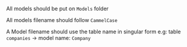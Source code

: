 All models should be put on `Models` folder

All models filename should follow `CammelCase`

A Model filename should use the table name in singular form
e.g: table `companies` -> model name: `Company`